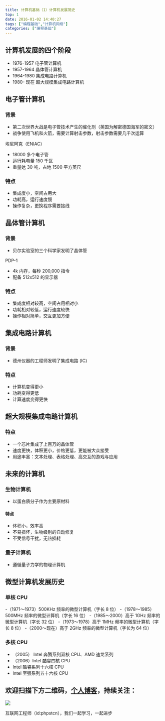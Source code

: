 ```yaml
---
title: 计算机基础（1）计算机发展简史
top: 1
date: 2016-01-02 14:40:27
tags: ["编程基础","计算机网络"]
categories: ["编程基础"]
---
```


## 计算机发展的四个阶段

- 1976-1957 电子管计算机
- 1957-1964 晶体管计算机
- 1964-1980 集成电路计算机
- 1980- 现在 超大规模集成电路计算机

## 电子管计算机

### 背景

- 第二次世界大战是电子管技术产生的催化剂（英国为解密德国海军的密文）
- 战争使用飞机和火箭，需要计算射击参数，射击参数需要几千次运算

埃尼阿克（ENIAC）
- 18000 多个电子管
- 运行耗电量 150 千瓦
- 重量达 30 吨，占地 1500 平方英尺

### 特点

- 集成度小，空间占用大
- 功耗高，运行速度慢
- 操作复杂，更换程序需要接线

## 晶体管计算机

### 背景

- 贝尔实验室的三个科学家发明了晶体管

PDP-1
- 4k 内存，每秒 200,000 指令
- 配备 512x512 的显示器

### 特点

- 集成度相对较高，空间占用相对小
- 功耗相对较低，运行速度较快
- 操作相对简单，交互更加方便

## 集成电路计算机

### 背景

- 德州仪器的工程师发明了集成电路 (IC)

### 特点

- 计算机变得更小
- 功耗变得更低
- 计算速度变得更快

## 超大规模集成电路计算机

### 特点

- 一个芯片集成了上百万的晶体管
- 速度更快，体积更小，价格更低，更能被大众接受
- 用途丰富：文本处理、表格处理、高交互的游戏与应用

## 未来的计算机

### 生物计算机

- 以蛋白质分子作为主要原材料

#### 特点

- 体积小，效率高
- 不易损坏，生物级别的自动修复
- 不受信号干扰，无热损耗

### 量子计算机

- 遵循量子力学的物理计算机

## 微型计算机发展历史

### 单核 CPU

-（1971～1973）500KHz 频率的微型计算机（字长 8 位）
-（1978～1985）500MHz 频率的微型计算机（字长 16 位）
-（1985～2000）高于 1GHz 频率的微型计算机（字长 32 位）
-（1973～1978）高于 1MHz 频率的微型计算机（字长 8 位）
-（2000～现在）高于 2GHz 频率的微型计算机（字长为 64 位）

### 多核 CPU

- （2005） Intel 奔腾系列双核 CPU、AMD 速龙系列
- （2006）Intel 酷睿四核 CPU
- Intel 酷睿系列十六核 CPU
- Intel 至强系列五十六核 CPU

## 欢迎扫描下方二维码，[个人博客](https://www.phpst.cn)，持续关注：

![](https://ww1.sinaimg.cn/large/a616b9a4gy1g4xzv954a4j20760763yo.jpg)

互联网工程师（id:phpstcn），我们一起学习，一起进步
